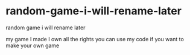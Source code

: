 # random-game-i-will-rename-later
random game i will rename later


my game I made I own all the rights you can use my code if you want to make your own game
